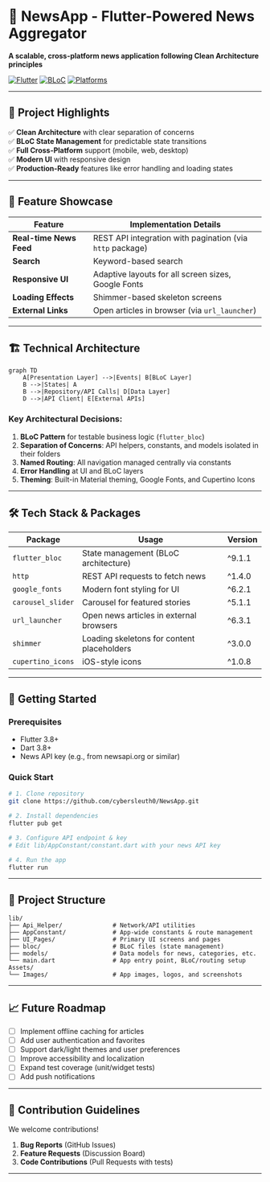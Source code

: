 
# 📰 NewsApp - Flutter-Powered News Aggregator

**A scalable, cross-platform news application following Clean Architecture principles**

[![Flutter](https://img.shields.io/badge/Flutter-3.8+-blue?logo=flutter)](https://flutter.dev)
[![BLoC](https://img.shields.io/badge/State%20Management-BLoC-5AC1F1)](https://bloclibrary.dev)
[![Platforms](https://img.shields.io/badge/Platforms-Android%20%7C%20iOS%20%7C%20Web%20%7C%20Desktop-9cf)](https://flutter.dev/multi-platform)

---

## 🎯 Project Highlights

✅ **Clean Architecture** with clear separation of concerns  
✅ **BLoC State Management** for predictable state transitions  
✅ **Full Cross-Platform** support (mobile, web, desktop)  
✅ **Modern UI** with responsive design  
✅ **Production-Ready** features like error handling and loading states  

---

## 📱 Feature Showcase

| Feature | Implementation Details |
|---------|----------------------|
| **Real-time News Feed** | REST API integration with pagination (via `http` package) |
| **Search** | Keyword-based search |
| **Responsive UI** | Adaptive layouts for all screen sizes, Google Fonts |
| **Loading Effects** | Shimmer-based skeleton screens |
| **External Links** | Open articles in browser (via `url_launcher`) |

---

## 🏗️ Technical Architecture

```mermaid
graph TD
    A[Presentation Layer] -->|Events| B[BLoC Layer]
    B -->|States| A
    B -->|Repository/API Calls| D[Data Layer]
    D -->|API Client| E[External APIs]
```

### Key Architectural Decisions:
1. **BLoC Pattern** for testable business logic (`flutter_bloc`)
2. **Separation of Concerns**: API helpers, constants, and models isolated in their folders
3. **Named Routing**: All navigation managed centrally via constants
4. **Error Handling** at UI and BLoC layers
5. **Theming**: Built-in Material theming, Google Fonts, and Cupertino Icons

---

## 🛠️ Tech Stack & Packages

| Package             | Usage                                      | Version    |
|---------------------|--------------------------------------------|------------|
| `flutter_bloc`      | State management (BLoC architecture)       | ^9.1.1     |
| `http`              | REST API requests to fetch news            | ^1.4.0     |
| `google_fonts`      | Modern font styling for UI                 | ^6.2.1     |
| `carousel_slider`   | Carousel for featured stories              | ^5.1.1     |
| `url_launcher`      | Open news articles in external browsers    | ^6.3.1     |
| `shimmer`           | Loading skeletons for content placeholders | ^3.0.0     |
| `cupertino_icons`   | iOS-style icons                            | ^1.0.8     |

---

## 🚀 Getting Started

### Prerequisites
- Flutter 3.8+
- Dart 3.8+
- News API key (e.g., from newsapi.org or similar)

### Quick Start
```bash
# 1. Clone repository
git clone https://github.com/cybersleuth0/NewsApp.git

# 2. Install dependencies
flutter pub get

# 3. Configure API endpoint & key
# Edit lib/AppConstant/constant.dart with your news API key

# 4. Run the app
flutter run
```

---

## 📂 Project Structure

```
lib/
├── Api_Helper/              # Network/API utilities
├── AppConstant/             # App-wide constants & route management
├── UI_Pages/                # Primary UI screens and pages
├── bloc/                    # BLoC files (state management)
├── models/                  # Data models for news, categories, etc.
└── main.dart                # App entry point, BLoC/routing setup
Assets/
└── Images/                  # App images, logos, and screenshots
```

---

## 📈 Future Roadmap

- [ ] Implement offline caching for articles
- [ ] Add user authentication and favorites
- [ ] Support dark/light themes and user preferences
- [ ] Improve accessibility and localization
- [ ] Expand test coverage (unit/widget tests)
- [ ] Add push notifications

---

## 🤝 Contribution Guidelines

We welcome contributions!

1. **Bug Reports** (GitHub Issues)
2. **Feature Requests** (Discussion Board)
3. **Code Contributions** (Pull Requests with tests)

---
